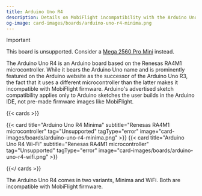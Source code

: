 ```yaml
---
title: Arduino Uno R4
description: Details on MobiFlight incompatibility with the Arduino Uno R4.
og-image: card-images/boards/arduino-uno-r4-minima.png
---
```


> [!IMPORTANT]
> This board is unsupported. Consider a [Mega 2560 Pro Mini](/boards/arduino-mega-2560-pro-mini/) instead.

The Arduino Uno R4 is an Arduino board based on the Renesas RA4M1 microcontroller.
While it bears the Arduino Uno name and is prominently featured on the Arduino website as the
successor of the Arduino Uno R3, the fact that it uses a different microcontroller than the
latter makes it incompatible with MobiFlight firmware. Arduino's advertised sketch compatibility
applies only to Arduino sketches the user builds in the Arduino IDE, not pre-made firmware images
like MobiFlight.

{{< cards >}}

{{< card title="Arduino Uno R4 Minima" subtitle="Renesas RA4M1 microcontroller" tag="Unsupported" tagType="error" image="card-images/boards/arduino-uno-r4-minima.png" >}}
{{< card title="Arduino Uno R4 Wi-Fi" subtitle="Renesas RA4M1 microcontroller" tag="Unsupported" tagType="error" image="card-images/boards/arduino-uno-r4-wifi.png" >}}

{{</ cards >}}

The Arduino Uno R4 comes in two variants, Minima and WiFi. Both are incompatible with MobiFlight firmware.
